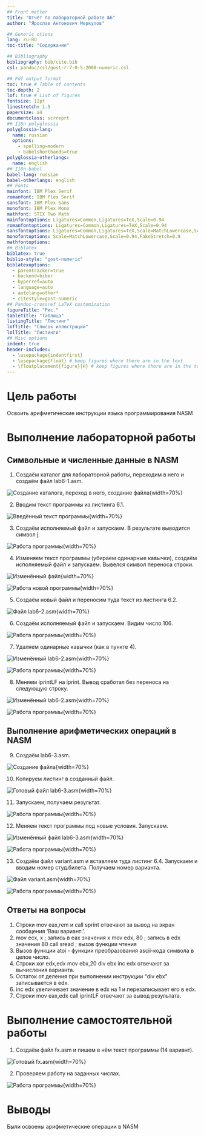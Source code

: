 ```yaml
---
## Front matter
title: "Отчёт по лабораторной работе №6"
author: "Ярослав Антонович Меркулов"

## Generic otions
lang: ru-RU
toc-title: "Содержание"

## Bibliography
bibliography: bib/cite.bib
csl: pandoc/csl/gost-r-7-0-5-2008-numeric.csl

## Pdf output format
toc: true # Table of contents
toc-depth: 2
lof: true # List of figures
fontsize: 12pt
linestretch: 1.5
papersize: a4
documentclass: scrreprt
## I18n polyglossia
polyglossia-lang:
  name: russian
  options:
	- spelling=modern
	- babelshorthands=true
polyglossia-otherlangs:
  name: english
## I18n babel
babel-lang: russian
babel-otherlangs: english
## Fonts
mainfont: IBM Plex Serif
romanfont: IBM Plex Serif
sansfont: IBM Plex Sans
monofont: IBM Plex Mono
mathfont: STIX Two Math
mainfontoptions: Ligatures=Common,Ligatures=TeX,Scale=0.94
romanfontoptions: Ligatures=Common,Ligatures=TeX,Scale=0.94
sansfontoptions: Ligatures=Common,Ligatures=TeX,Scale=MatchLowercase,Scale=0.94
monofontoptions: Scale=MatchLowercase,Scale=0.94,FakeStretch=0.9
mathfontoptions:
## Biblatex
biblatex: true
biblio-style: "gost-numeric"
biblatexoptions:
  - parentracker=true
  - backend=biber
  - hyperref=auto
  - language=auto
  - autolang=other*
  - citestyle=gost-numeric
## Pandoc-crossref LaTeX customization
figureTitle: "Рис."
tableTitle: "Таблица"
listingTitle: "Листинг"
lofTitle: "Список иллюстраций"
lolTitle: "Листинги"
## Misc options
indent: true
header-includes:
  - \usepackage{indentfirst}
  - \usepackage{float} # keep figures where there are in the text
  - \floatplacement{figure}{H} # keep figures where there are in the text
---
```


# Цель работы

Освоить арифметические инструкции языка программирования NASM 

# Выполнение лабораторной работы

## Символьные и численные данные в NASM

1.  Создаём каталог для лабораторной работы, переходим в него и создаём файл lab6-1.asm.

![Создание каталога, переход в него, создание файла](image/pic1.png){width=70%}

2.  Вводим текст программы из листинга 6.1.

![Введённый текст программы](image/pic2.png){width=70%}

3.  Создаём исполняемый файл и запускаем. В результате выводится символ j.

![Работа программы](image/pic3.png){width=70%}

4. Изменяем текст программы (убираем одинарные кавычки), создаём исполняемый файл и запускаем. Вывелся символ переноса строки.

![Изменённый файл](image/pic4.png){width=70%}

![Работа новой программы](image/pic5.png){width=70%}

5.  Создаём новый файл и переносим туда текст из листинга 6.2.

![Файл lab6-2.asm](image/pic6.png){width=70%}

6.  Создаём исполняемый файл и запускаем. Видим число 106.

![Работа программы](image/pic7.png){width=70%}

7.  Удаляем одинарные кавычки (как в пункте 4).

![Изменённый lab6-2.asm](image/pic8.png){width=70%}

![Работа программы](image/pic9.png){width=70%}

8.  Меняем iprintLF на iprint. Вывод сработал без переноса на следующую строку.

![Изменённый lab6-2.asm](image/pic10.png){width=70%}

![Работа программы](image/pic11.png){width=70%}

## Выполнение арифметических операций в NASM

9.  Создаём lab6-3.asm.

![Создание файла](image/pic12.png){width=70%}

10. Копируем листинг в созданный файл.

![Готовый файл lab6-3.asm](image/pic13.png){width=70%}

11. Запускаем, получаем результат.

![Работа программы](image/pic14.png){width=70%}

12. Меняем текст программы под новые условия. Запускаем.

![Изменённый файл lab6-3.asm](image/pic15.png){width=70%}

![Работа программы](image/pic16.png){width=70%}

13. Создаём файл variant.asm и вставляем туда листинг 6.4. Запускаем и вводим номер студ.билета. Получаем номер варианта.

![Файл variant.asm](image/pic18.png){width=70%}

![Работа программы](image/pic19.png){width=70%}

## Ответы на вопросы

1.  Строки mov eax,rem и call sprint отвечают за вывод на экран сообщения ‘Ваш вариант:’.
2.  mov ecx, x      ; запись в eax значения х
    mov edx, 80     ; запись в edx значения 80
    call sread      ; вызов функции чтения
3.  Вызов функции atoi - функции преобразования ascii-кода символа в целое число.
4.  Строки xor edx,edx mov ebx,20 div ebx inc edx отвечают за вычисления варианта.
5.  Остаток от деления при выполнении инструкции “div ebx” записывается в edx.
6.  inc edx увеличивает значение в edx на 1 и перезаписывает его в edx.
7.  Строки mov eax,edx call iprintLF отвечают за вывод результата.

# Выполнение самостоятельной работы

1.  Создаём файл fx.asm и пишем в нём текст программы (14 вариант).

![Готовый fx.asm](image/pic20.png){width=70%}

2.  Проверяем работу на заданных числах.

![Работа программы](image/pic21.png){width=70%}

# Выводы

Были освоены арифметические операции в NASM

